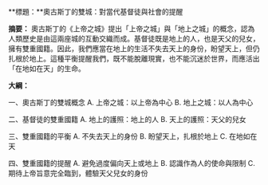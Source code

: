 **標題：**奧古斯丁的雙城：對當代基督徒與社會的提醒

**摘要：**
奧古斯丁的《上帝之城》提出「上帝之城」與「地上之城」的概念，認為人類歷史是由這兩座城的互動交織而成。基督徒既是地上的人，也是天父的兒女，擁有雙重國籍。因此，我們應當在地上的生活不失去天上的身份，盼望天上，但仍扎根於地上。這種平衡提醒我們，既不能脫離現實，也不能沉迷於世界，而應活出「在地如在天」的生命。

**大綱：**

一、奧古斯丁的雙城概念
    A. 上帝之城：以上帝為中心
    B. 地上之城：以人為中心

二、基督徒的雙重國籍
    A. 地上的護照：地上的人
    B. 天上的護照：天父的兒女

三、雙重國籍的平衡
    A. 不失去天上的身份
    B. 盼望天上，扎根於地上
    C. 在地如在天

四、雙重國籍的提醒
    A. 避免過度偏向天上或地上
    B. 認識作為人的使命與限制
    C. 期待上帝旨意完全臨到，體驗天父兒女的身份